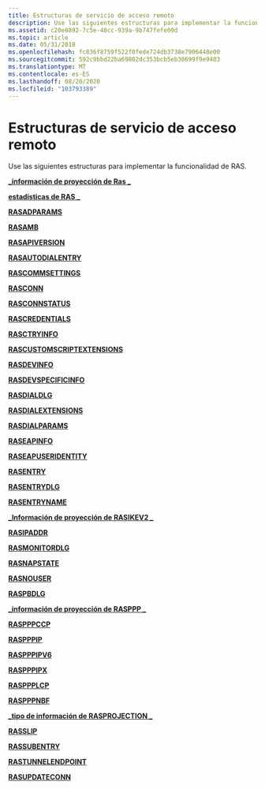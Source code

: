 ```yaml
---
title: Estructuras de servicio de acceso remoto
description: Use las siguientes estructuras para implementar la funcionalidad de RAS.
ms.assetid: c20e8892-7c5e-48cc-939a-9b747fefe09d
ms.topic: article
ms.date: 05/31/2018
ms.openlocfilehash: fc836f8759f522f0fede724db3738e7906448e00
ms.sourcegitcommit: 592c9bbd22ba69802dc353bcb5eb30699f9e9403
ms.translationtype: MT
ms.contentlocale: es-ES
ms.lasthandoff: 08/20/2020
ms.locfileid: "103793389"
---
```

# <a name="remote-access-service-structures"></a>Estructuras de servicio de acceso remoto

Use las siguientes estructuras para implementar la funcionalidad de RAS.

[**\_información de proyección de Ras \_**](/windows/desktop/api/Ras/ns-ras-ras_projection_info)

[**estadísticas de RAS \_**](/windows/desktop/api/Ras/ns-ras-ras_stats)

[**RASADPARAMS**](/previous-versions/windows/desktop/legacy/aa376719(v=vs.85))

[**RASAMB**](/previous-versions/windows/desktop/legacy/aa376720(v=vs.85))

[**RASAPIVERSION**](/previous-versions/windows/desktop/legacy/dd408102(v=vs.85))

[**RASAUTODIALENTRY**](/previous-versions/windows/desktop/legacy/aa376721(v=vs.85))

[**RASCOMMSETTINGS**](/previous-versions/windows/desktop/legacy/aa376724(v=vs.85))

[**RASCONN**](/previous-versions/windows/desktop/legacy/aa376725(v=vs.85))

[**RASCONNSTATUS**](/previous-versions/windows/desktop/legacy/aa376728(v=vs.85))

[**RASCREDENTIALS**](/previous-versions/windows/desktop/legacy/aa376730(v=vs.85))

[**RASCTRYINFO**](/previous-versions/windows/desktop/legacy/aa376731(v=vs.85))

[**RASCUSTOMSCRIPTEXTENSIONS**](/previous-versions/windows/desktop/legacy/aa376738(v=vs.85))

[**RASDEVINFO**](/previous-versions/windows/desktop/legacy/aa377001(v=vs.85))

[**RASDEVSPECIFICINFO**](/windows/win32/api/ras/ns-ras-rasdevspecificinfo)

[**RASDIALDLG**](/previous-versions/windows/desktop/legacy/aa377023(v=vs.85))

[**RASDIALEXTENSIONS**](/previous-versions/windows/desktop/legacy/aa377029(v=vs.85))

[**RASDIALPARAMS**](/previous-versions/windows/desktop/legacy/aa377238(v=vs.85))

[**RASEAPINFO**](/previous-versions/windows/desktop/legacy/aa377242(v=vs.85))

[**RASEAPUSERIDENTITY**](/previous-versions/windows/desktop/legacy/aa377247(v=vs.85))

[**RASENTRY**](/previous-versions/windows/desktop/legacy/aa377274(v=vs.85))

[**RASENTRYDLG**](/previous-versions/windows/desktop/legacy/aa377260(v=vs.85))

[**RASENTRYNAME**](/previous-versions/windows/desktop/legacy/aa377267(v=vs.85))

[**\_Información de proyección de RASIKEV2 \_**](/windows/desktop/api/ras/ns-ras-rasikev2_projection_info)

[**RASIPADDR**](/previous-versions/windows/desktop/legacy/aa377578(v=vs.85))

[**RASMONITORDLG**](/previous-versions/windows/desktop/legacy/aa377591(v=vs.85))

[**RASNAPSTATE**](/windows/desktop/api/Ras/ns-ras-rasnapstate)

[**RASNOUSER**](/previous-versions/windows/desktop/legacy/aa377598(v=vs.85))

[**RASPBDLG**](/previous-versions/windows/desktop/legacy/aa377607(v=vs.85))

[**\_información de proyección de RASPPP \_**](/windows/desktop/api/Ras/ns-ras-rasppp_projection_info)

[**RASPPPCCP**](/previous-versions/windows/desktop/legacy/aa377620(v=vs.85))

[**RASPPPIP**](/previous-versions/windows/desktop/legacy/aa377634(v=vs.85))

[**RASPPPIPV6**](/previous-versions/windows/desktop/legacy/aa816540(v=vs.85))

[**RASPPPIPX**](/previous-versions/windows/desktop/legacy/aa377623(v=vs.85))

[**RASPPPLCP**](/previous-versions/windows/desktop/legacy/aa377638(v=vs.85))

[**RASPPPNBF**](/previous-versions/windows/desktop/legacy/aa377642(v=vs.85))

[**\_tipo de información de RASPROJECTION \_**](/windows/desktop/api/ras/ne-ras-rasprojection_info_type)

[**RASSLIP**](/previous-versions/windows/desktop/legacy/aa377836(v=vs.85))

[**RASSUBENTRY**](/previous-versions/windows/desktop/legacy/aa377839(v=vs.85))

[**RASTUNNELENDPOINT**](/previous-versions/windows/desktop/legacy/dd430579(v=vs.85))

[**RASUPDATECONN**](/previous-versions/windows/desktop/legacy/dd408110(v=vs.85))

 

 